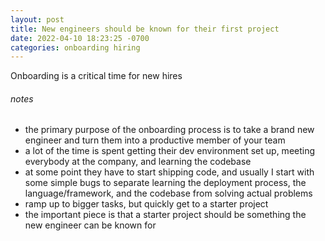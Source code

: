 ```yaml
---
layout: post
title: New engineers should be known for their first project
date: 2022-04-10 18:23:25 -0700
categories: onboarding hiring
---
```


Onboarding is a critical time for new hires



###### notes

- the primary purpose of the onboarding process is to take a brand new engineer and turn them into a productive member of your team
- a lot of the time is spent getting their dev environment set up, meeting everybody at the company, and learning the codebase
- at some point they have to start shipping code, and usually I start with some simple bugs to separate learning the deployment process, the language/framework, and the codebase from solving actual problems
- ramp up to bigger tasks, but quickly get to a starter project
- the important piece is that a starter project should be something the new engineer can be known for